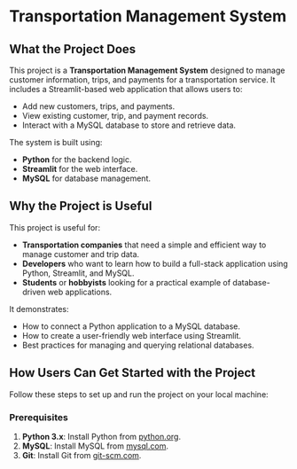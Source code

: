 # Transportation Management System

## What the Project Does

This project is a **Transportation Management System** designed to manage customer information, trips, and payments for a transportation service. It includes a Streamlit-based web application that allows users to:

- Add new customers, trips, and payments.
- View existing customer, trip, and payment records.
- Interact with a MySQL database to store and retrieve data.

The system is built using:
- **Python** for the backend logic.
- **Streamlit** for the web interface.
- **MySQL** for database management.

## Why the Project is Useful

This project is useful for:
- **Transportation companies** that need a simple and efficient way to manage customer and trip data.
- **Developers** who want to learn how to build a full-stack application using Python, Streamlit, and MySQL.
- **Students** or **hobbyists** looking for a practical example of database-driven web applications.

It demonstrates:
- How to connect a Python application to a MySQL database.
- How to create a user-friendly web interface using Streamlit.
- Best practices for managing and querying relational databases.

## How Users Can Get Started with the Project

Follow these steps to set up and run the project on your local machine:

### Prerequisites

1. **Python 3.x**: Install Python from [python.org](https://www.python.org/).
2. **MySQL**: Install MySQL from [mysql.com](https://www.mysql.com/).
3. **Git**: Install Git from [git-scm.com](https://git-scm.com/).

